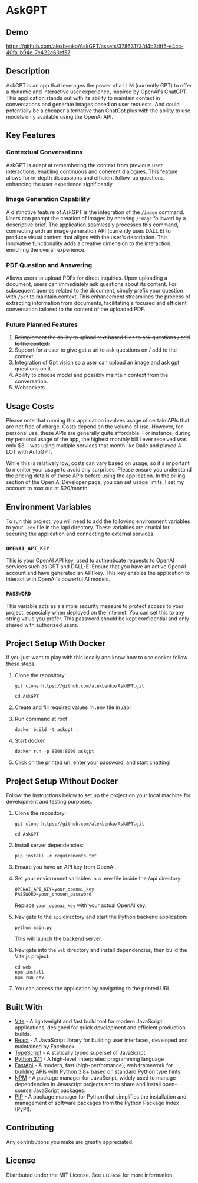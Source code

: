 # AskGPT

## Demo

https://github.com/alexbenko/AskGPT/assets/37863173/d4b3dff5-e4cc-40fa-b94e-7e422c63ef57

## Description

AskGPT is an app that leverages the power of a LLM (currently GPT) to offer a dynamic and interactive user experience, inspired by OpenAI's ChatGPT. This application stands out with its ability to maintain context in conversations and generate images based on user requests. And could potentially be a cheaper alternative than ChatGpt plus with the ability to use models only available using the OpenAi API.

## Key Features

### Contextual Conversations

AskGPT is adept at remembering the context from previous user interactions, enabling continuous and coherent dialogues. This feature allows for in-depth discussions and efficient follow-up questions, enhancing the user experience significantly.

### Image Generation Capability

A distinctive feature of AskGPT is the integration of the `/image` command. Users can prompt the creation of images by entering `/image` followed by a descriptive brief. The application seamlessly processes this command, connecting with an image generation API (currently uses DALL·E) to produce visual content that aligns with the user's description. This innovative functionality adds a creative dimension to the interaction, enriching the overall experience.

### PDF Question and Answering

Allows users to upload PDFs for direct inquiries. Upon uploading a document, users can immediately ask questions about its content. For subsequent queries related to the document, simply prefix your question with `/pdf` to maintain context. This enhancement streamlines the process of extracting information from documents, facilitating a focused and efficient conversation tailored to the content of the uploaded PDF.

### Future Planned Features

1. <strike>Reimplement the ability to upload text based files to ask questions / add to the context.</strike>
2. Support for a user to give gpt a url to ask questions on / add to the context
3. Integration of Gpt vision so a user can upload an image and ask gpt questions on it.
4. Ability to choose model and possibly maintain context from the conversation.
5. Websockets

## Usage Costs

Please note that running this application involves usage of certain APIs that are not free of charge. Costs depend on the volume of use. However, for personal use, these APIs are generally quite affordable. For instance, during my personal usage of the app, the highest monthly bill I ever received was only $8. I was using multiple services that month like Dalle and played A LOT with AutoGPT.

While this is relatively low, costs can vary based on usage, so it's important to monitor your usage to avoid any surprises. Please ensure you understand the pricing details of these APIs before using the application. In the billing section of the Open Ai Developer page, you can set usage limits. I set my account to max out at $20/month.

## Environment Variables

To run this project, you will need to add the following environment variables to your `.env` file in the /api directory. These variables are crucial for securing the application and connecting to external services.

### `OPENAI_API_KEY`

This is your OpenAI API key, used to authenticate requests to OpenAI services such as GPT and DALL-E. Ensure that you have an active OpenAI account and have generated an API key. This key enables the application to interact with OpenAI's powerful AI models.

### `PASSWORD`

This variable acts as a simple security measure to protect access to your project, especially when deployed on the internet. You can set this to any string value you prefer. This password should be kept confidential and only shared with authorized users.

## Project Setup With Docker

If you just want to play with this locally and know how to use docker follow these steps.

1. Clone the repository:

   ```
   git clone https://github.com/alexbenko/AskGPT.git
   ```

   ```
   cd AskGPT
   ```

2. Create and fill required values in .env file in /api
3. Run command at root
   ```
   docker build -t askgpt .
   ```
4. Start docker
   ```
   docker run -p 8000:8000 askgpt
   ```
5. Click on the printed url, enter your password, and start chatting!

## Project Setup Without Docker

Follow the instructions below to set up the project on your local machine for development and testing purposes.

1. Clone the repository:

   ```
   git clone https://github.com/alexbenko/AskGPT.git
   ```

   ```
   cd AskGPT
   ```

2. Install server dependencies:
   ```
   pip install -r requirements.txt
   ```
3. Ensure you have an API key from OpenAI.

4. Set your enviornment variables in a .env file inside the /api directory:

   ```
   OPENAI_API_KEY=your_openai_key
   PASSWORD=your_chosen_password
   ```

   Replace `your_openai_key` with your actual OpenAI key.

5. Navigate to the `api` directory and start the Python backend application:

   ```
   python main.py
   ```

   This will launch the backend server.

6. Navigate into the `web` directory and install dependencies, then build the Vite.js project:

   ```
   cd web
   npm install
   npm run dev
   ```

7. You can access the application by navigating to the printed URL.

## Built With

- [Vite](https://vitejs.dev/) - A lightweight and fast build tool for modern JavaScript applications, designed for quick development and efficient production builds.
- [React](https://react.dev/) - A JavaScript library for building user interfaces, developed and maintained by Facebook.
- [TypeScript](https://www.typescriptlang.org/) - A statically typed superset of JavaScript
- [Python 3.11](https://www.python.org/downloads/release/python-3110/) - A high-level, interpreted programming language
- [FastApi](https://fastapi.tiangolo.com/) - A modern, fast (high-performance), web framework for building APIs with Python 3.8+ based on standard Python type hints.
- [NPM](https://www.npmjs.com/) - A package manager for JavaScript, widely used to manage dependencies in Javascript projects and to share and install open-source JavaScript packages.
- [PIP](https://pypi.org/project/pip/) - A package manager for Python that simplifies the installation and management of software packages from the Python Package Index (PyPI).

## Contributing

Any contributions you make are greatly appreciated.

## License

Distributed under the MIT License. See `LICENSE` for more information.

